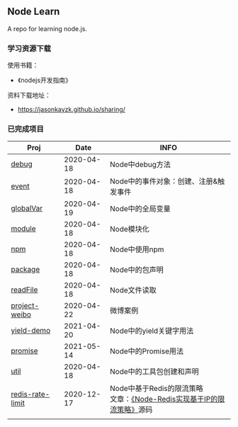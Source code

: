 ## Node Learn

A repo for learning node.js.

### 学习资源下载

使用书籍：

-   《nodejs开发指南》

资料下载地址：

-   https://jasonkayzk.github.io/sharing/

### 已完成项目

| Proj                                                         | Date       | INFO                                                         |
| ------------------------------------------------------------ | ---------- | ------------------------------------------------------------ |
| [debug](https://github.com/JasonkayZK/node_learn/tree/debug) | 2020-04-18 | Node中debug方法                                              |
| [event](https://github.com/JasonkayZK/node_learn/tree/event) | 2020-04-18 | Node中的事件对象：创建、注册&触发事件                        |
| [globalVar](https://github.com/JasonkayZK/node_learn/tree/globalVar) | 2020-04-19 | Node中的全局变量                                             |
| [module](https://github.com/JasonkayZK/node_learn/tree/module) | 2020-04-18 | Node模块化                                                   |
| [npm](https://github.com/JasonkayZK/node_learn/tree/npm)     | 2020-04-18 | Node中使用npm                                                |
| [package](https://github.com/JasonkayZK/node_learn/tree/package) | 2020-04-18 | Node中的包声明                                               |
| [readFile](https://github.com/JasonkayZK/node_learn/tree/readFile) | 2020-04-18 | Node文件读取                                                 |
| [project-weibo](https://github.com/JasonkayZK/node_learn/tree/project-weibo) | 2020-04-22 | 微博案例                                                     |
| [yield-demo](https://github.com/JasonkayZK/node_learn/tree/yield-demo) | 2021-04-20 | Node中的yield关键字用法                                      |
| [promise](https://github.com/JasonkayZK/node_learn/tree/promise) | 2021-05-14 | Node中的Promise用法                                          |
| [util](https://github.com/JasonkayZK/node_learn/tree/util)   | 2020-04-18 | Node中的工具包创建和声明                                     |
| [redis-rate-limit](https://github.com/JasonkayZK/node_learn/tree/redis-rate-limit) | 2020-12-17 | Node中基于Redis的限流策略<br />文章：[《Node-Redis实现基于IP的限流策略》](https://jasonkayzk.github.io/2020/12/17/Node-Redis实现基于IP的限流策略/)源码 |
|                                                              |            |                                                              |



